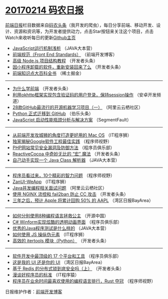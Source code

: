 # [20170214 码农日报](2017/02/14.md)

[前端日报](http://caibaojian.com/c/news)栏目数据来自[码农头条](http://hao.caibaojian.com/)（我开发的爬虫），每日分享前端、移动开发、设计、资源和资讯等，为开发者提供动力，点击Star按钮来关注这个项目，点击Watch来收听每日的更新[Github主页](https://github.com/kujian/frontendDaily)
* [JavaScript运行机制浅析](http://hao.caibaojian.com/26151.html) （JAVA大本营）
* [前端规范（Front End Standards）](http://hao.caibaojian.com/26211.html) （前端开发博客）
* [高级 Node.js 项目结构教程](http://hao.caibaojian.com/26171.html) （开发者头条）
* [因小程序卸载的软件，重新安装回来了么](http://hao.caibaojian.com/26163.html) （开发者头条）
* [前端知识点大百科全书](http://hao.caibaojian.com/26222.html) （稀土掘金）

***
* [为什么学前端](http://hao.caibaojian.com/26236.html) （开发者头条）
* [利用okhttp框架实现包含验证码的用户登录，保持session操作](http://hao.caibaojian.com/26127.html) （安卓开发频道）
* [28款GitHub最流行的开源机器学习项目（一）](http://hao.caibaojian.com/26143.html) （阿里云云栖社区）
* [Python 正式迁移到 GitHub](http://hao.caibaojian.com/26178.html) （伯乐头条）
* [JavaScript 启动性能瓶颈分析与解决方案](http://hao.caibaojian.com/26192.html) （SegmentFault）

***
* [从前端开发攻城狮的角度打造更好用的 Mac OS](http://hao.caibaojian.com/26208.html) （IT程序狮）
* [独家揭秘Google软件工程最佳实践](http://hao.caibaojian.com/26196.html) （程序师视野）
* [PHP网站常见安全漏洞及防御方法](http://hao.caibaojian.com/26157.html) （程序员俱乐部）
* [ReactiveCocoa 中奇妙无比的 “宏” 魔法](http://hao.caibaojian.com/26233.html) （开发者头条）
* [自己动手实现一个 Java Class 解析器](http://hao.caibaojian.com/26155.html) （JAVA大本营）

***
* [程序员看过来，10个精彩的智力问题](http://hao.caibaojian.com/26193.html) （程序师视野）
* [ZanUI-WeApp](http://hao.caibaojian.com/26209.html) （IT程序狮）
* [Java并发编程相关面试问题](http://hao.caibaojian.com/26140.html) （阿里云云栖社区）
* [使用 NGINX 流控和 fail2ban 防止 CC 攻击](http://hao.caibaojian.com/26167.html) （开发者头条）
* [三年之后，预计 Apple 将累计回购 50% 的 AAPL](http://hao.caibaojian.com/26130.html) （湾区日报BayArea）

***
* [如何分别使用8种编程语言拯救公主](http://hao.caibaojian.com/26215.html) （开源中国）
* [C# Winform实现炫酷的透明动画界面](http://hao.caibaojian.com/26160.html) （程序员俱乐部）
* [优秀的Java程序测试是什么样的](http://hao.caibaojian.com/26153.html) （JAVA大本营）
* [如何使用 JS 操纵伪元素](http://hao.caibaojian.com/26210.html) （IT程序狮）
* [高效的 itertools 模块（Python）](http://hao.caibaojian.com/26168.html) （开发者头条）

***
* [软件开发中最顶级的 17 个平台和工具](http://hao.caibaojian.com/26161.html) （程序员俱乐部）
* [这是我的 UI 还是你的 UI](http://hao.caibaojian.com/26134.html) （湾区日报BayArea）
* [基于 Redis 的分布式锁到底安全吗（上）](http://hao.caibaojian.com/26162.html) （开发者头条）
* [漫谈好程序员的标准](http://hao.caibaojian.com/26173.html) （IT程序猿）
* [程序员在业余时间最喜欢使用的编程语言排行，Rust 夺冠](http://hao.caibaojian.com/26195.html) （程序师视野）

日报维护作者：[前端开发博客](http://caibaojian.com/) 